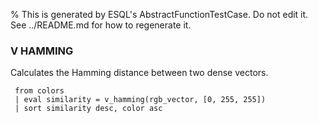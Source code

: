% This is generated by ESQL's AbstractFunctionTestCase. Do not edit it. See ../README.md for how to regenerate it.

### V HAMMING
Calculates the Hamming distance between two dense vectors.

```esql
 from colors
 | eval similarity = v_hamming(rgb_vector, [0, 255, 255])
 | sort similarity desc, color asc
```
